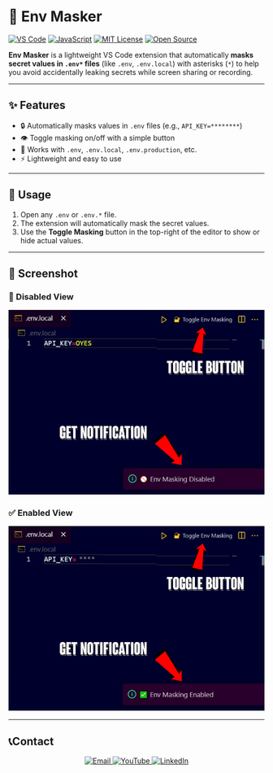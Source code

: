 # 🔐 Env Masker

[![VS Code](https://img.shields.io/badge/VS%20Code-007ACC?style=flat&logo=visualstudiocode&logoColor=white)](https://code.visualstudio.com/)
[![JavaScript](https://img.shields.io/badge/JavaScript-F7DF1E?style=flat&logo=javascript&logoColor=black)](https://developer.mozilla.org/en-US/docs/Web/JavaScript)
[![MIT License](https://img.shields.io/badge/License-MIT-green?style=flat)](LICENSE)
[![Open Source](https://img.shields.io/badge/Open%20Source-%23E44D26?style=flat&logo=github&logoColor=white)](https://github.com/codewithmrkay/env-masker)

**Env Masker** is a lightweight VS Code extension that automatically **masks secret values in `.env*` files** (like `.env`, `.env.local`) with asterisks (`*`) to help you avoid accidentally leaking secrets while screen sharing or recording.

---

## ✨ Features

- 🔒 Automatically masks values in `.env` files (e.g., `API_KEY=********`)
- 👁️ Toggle masking on/off with a simple button
- 📂 Works with `.env`, `.env.local`, `.env.production`, etc.
- ⚡ Lightweight and easy to use

---

## 🚀 Usage

1. Open any `.env` or `.env.*` file.
2. The extension will automatically mask the secret values.
3. Use the **Toggle Masking** button in the top-right of the editor to show or hide actual values.

---

## 📸 Screenshot

### 🔻 Disabled View  
<p align="center">
  <img src="https://raw.githubusercontent.com/codewithmrkay/env-masker/main/disable.jpg" alt="Disabled View" width="600" />
</p>

### ✅ Enabled View  
<p align="center">
  <img src="https://raw.githubusercontent.com/codewithmrkay/env-masker/main/enable.jpg" alt="Enabled View" width="600" />
</p>

---
## 📞Contact

<p align="center"> 
  <a href="mailto:kkadam58707@gmail.com" target="_blank"> 
    <img src="https://img.shields.io/badge/Email-kkadam58707@gmail.com-800080?style=for-the-badge&logo=gmail&logoColor=white" alt="Email"> 
  </a> 
 <a href="https://www.youtube.com/@Code_Gully" target="_blank"> 
  <img src="https://img.shields.io/badge/YouTube-Code_Gully-FF0000?style=for-the-badge&logo=youtube&logoColor=white" alt="YouTube"> 
 </a> 
 <a href="https://www.linkedin.com/in/karan-kadam-777621366/" target="_blank">
    <img src="https://img.shields.io/badge/LinkedIn-Karan%20Kadam-0A66C2?style=for-the-badge&logo=linkedin&logoColor=white" alt="LinkedIn"> 
 </a> 
</p>


